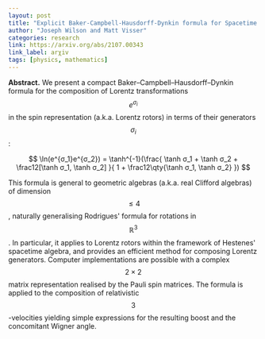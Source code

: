 ```yaml
---
layout: post
title: "Explicit Baker-Campbell-Hausdorff-Dynkin formula for Spacetime via Geometric Algebra"
author: "Joseph Wilson and Matt Visser"
categories: research
link: https://arxiv.org/abs/2107.00343
link_label: arχiv
tags: [physics, mathematics]
---
```


**Abstract.**
We present a compact Baker–Campbell–Hausdorff–Dynkin formula for the composition of Lorentz transformations $$e^{σ_i}$$ in the spin representation (a.k.a. Lorentz rotors) in terms of their generators $$σ_i$$:

$$
	\ln(e^{σ_1}e^{σ_2}) =
	\tanh^{-1}(\frac{
		\tanh σ_1 + \tanh σ_2 + \frac12[\tanh σ_1, \tanh σ_2]
	}{
		1 + \frac12\qty{\tanh σ_1, \tanh σ_2}
	})
$$

This formula is general to geometric algebras (a.k.a. real Clifford algebras) of dimension $$≤ 4$$, naturally generalising Rodrigues' formula for rotations in $$ℝ^3$$.
In particular, it applies to Lorentz rotors within the framework of Hestenes' spacetime algebra, and provides an efficient method for composing Lorentz generators.
Computer implementations are possible with a complex $$2×2$$ matrix representation realised by the Pauli spin matrices.
The formula is applied to the composition of relativistic $$3$$-velocities yielding simple expressions for the resulting boost and the concomitant Wigner angle.